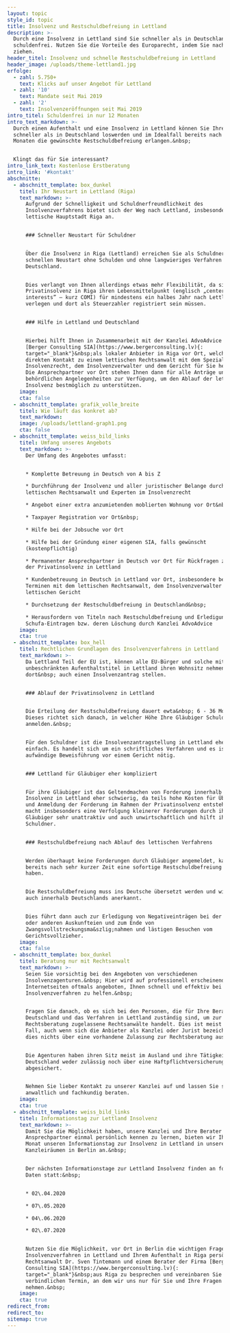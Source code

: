 ```yaml
---
layout: topic
style_id: topic
title: Insolvenz und Restschuldbefreiung in Lettland
description: >-
  Durch eine Insolvenz in Lettland sind Sie schneller als in Deutschland
  schuldenfrei. Nutzen Sie die Vorteile des Europarecht, indem Sie nach Lettland
  ziehen.
header_titel: Insolvenz und schnelle Restschuldbefreiung in Lettland
header_image: /uploads/theme-lettland1.jpg
erfolge:
  - zahl: 5.750+
    text: Klicks auf unser Angebot für Lettland
  - zahl: '10'
    text: Mandate seit Mai 2019
  - zahl: '2'
    text: Insolvenzeröffnungen seit Mai 2019
intro_titel: Schuldenfrei in nur 12 Monaten
intro_text_markdown: >-
  Durch einen Aufenthalt und eine Insolvenz in Lettland können Sie Ihre Schulden
  schneller als in Deutschland loswerden und im Idealfall bereits nach 12
  Monaten die gewünschte Restschuldbefreiung erlangen.&nbsp;


  Klingt das für Sie interessant?
intro_link_text: Kostenlose Erstberatung
intro_link: '#kontakt'
abschnitte:
  - abschnitt_template: box_dunkel
    titel: Ihr Neustart in Lettland (Riga)
    text_markdown: >-
      Aufgrund der Schnelligkeit und Schuldnerfreundlichkeit des
      Insolvenzverfahrens bietet sich der Weg nach Lettland, insbesondere in die
      lettische Hauptstadt Riga an.


      ### Schneller Neustart für Schuldner


      Über die Insolvenz in Riga (Lettland) erreichen Sie als Schuldner einen
      schnellen Neustart ohne Schulden und ohne langwieriges Verfahren in
      Deutschland.


      Dies verlangt von Ihnen allerdings etwas mehr Flexibilität, da sie für die
      Privatinsolvenz in Riga ihren Lebensmittelpunkt (englisch „center of main
      interests” – kurz COMI) für mindestens ein halbes Jahr nach Lettland
      verlegen und dort als Steuerzahler registriert sein müssen.


      ### Hilfe in Lettland und Deutschland


      Hierbei hilft Ihnen in Zusammenarbeit mit der Kanzlei AdvoAdvice die Firma
      [Berger Consulting SIA](https://www.bergerconsulting.lv){:
      target="_blank"}&nbsp;als lokaler Anbieter in Riga vor Ort, welche den
      direkten Kontakt zu einem lettischen Rechtsanwalt mit dem Spezialgebiet
      Insolvenzrecht, dem Insolvenzverwalter und dem Gericht für Sie herstellt.
      Die Ansprechpartner vor Ort stehen Ihnen dann für alle Anträge und
      behördlichen Angelegenheiten zur Verfügung, um den Ablauf der lettischen
      Insolvenz bestmöglich zu unterstützen.
    image:
    cta: false
  - abschnitt_template: grafik_volle_breite
    titel: Wie läuft das konkret ab?
    text_markdown:
    image: /uploads/lettland-graph1.png
    cta: false
  - abschnitt_template: weiss_bild_links
    titel: Umfang unseres Angebots
    text_markdown: >-
      Der Umfang des Angebotes umfasst:


      * Komplette Betreuung in Deutsch von A bis Z

      * Durchführung der Insolvenz und aller juristischer Belange durch einen
      lettischen Rechtsanwalt und Experten im Insolvenzrecht

      * Angebot einer extra anzumietenden moblierten Wohnung vor Ort&nbsp;

      * Taxpayer Registration vor Ort&nbsp;

      * Hilfe bei der Jobsuche vor Ort

      * Hilfe bei der Gründung einer eigenen SIA, falls gewünscht
      (kostenpflichtig)

      * Permanenter Ansprechpartner in Deutsch vor Ort für Rückfragen zum Ablauf
      der Privatinsolvenz in Lettland

      * Kundenbetreuung in Deutsch in Lettland vor Ort, insbesondere bei
      Terminen mit dem lettischen Rechtsanwalt, dem Insolvenzverwalter und dem
      lettischen Gericht

      * Durchsetzung der Restschuldbefreiung in Deutschland&nbsp;

      * Herausfordern von Titeln nach Restschuldbefreiung und Erledigung von
      Schufa-Eintragen bzw. deren Löschung durch Kanzlei AdvoAdvice
    image:
    cta: true
  - abschnitt_template: box_hell
    titel: Rechtlichen Grundlagen des Insolvenzverfahrens in Lettland
    text_markdown: >-
      Da Lettland Teil der EU ist, können alle EU-Bürger und solche mit einem
      unbeschränkten Aufenthaltstitel in Lettland ihren Wohnsitz nehmen und
      dort&nbsp; auch einen Insolvenzantrag stellen.


      ### Ablauf der Privatinsolvenz in Lettland


      Die Erteilung der Restschuldbefreiung dauert ewta&nbsp; 6 - 36 Monate.
      Dieses richtet sich danach, in welcher Höhe Ihre Gläubiger Schulden
      anmelden.&nbsp;


      Für den Schuldner ist die Insolvenzantragstellung in Lettland eher
      einfach. Es handelt sich um ein schriftliches Verfahren und es ist keine
      aufwändige Beweisführung vor einem Gericht nötig.


      ### Lettland für Gläubiger eher kompliziert


      Für ihre Gläubiger ist das Geltendmachen von Forderung innerhalb der
      Insolvenz in Lettland eher schwierig, da teils hohe Kosten für Übersetzung
      und Anmeldung der Forderung im Rahmen der Privatinsolvenz entstehen. Dies
      macht insbesonders eine Verfolgung kleinerer Forderungen durch ihre
      Gläubiger sehr unattraktiv und auch unwirtschaftlich und hilft ihnen als
      Schuldner.


      ### Restschuldbefreiung nach Ablauf des lettischen Verfahrens


      Werden überhaupt keine Forderungen durch Gläubiger angemeldet, kann dies
      bereits nach sehr kurzer Zeit eine sofortige Restschuldbefreiung zur Folge
      haben.


      Die Restschuldbefreiung muss ins Deutsche übersetzt werden und wird dann
      auch innerhalb Deutschlands anerkannt.


      Dies führt dann auch zur Erledigung von Negativeinträgen bei der Schufa
      oder anderen Auskunfteien und zum Ende von
      Zwangsvollstreckungsma&szlig;nahmen und lästigen Besuchen vom
      Gerichtsvollzieher.
    image:
    cta: false
  - abschnitt_template: box_dunkel
    titel: Beratung nur mit Rechtsanwalt
    text_markdown: >-
      Seien Sie vorsichtig bei den Angeboten von verschiedenen
      Insolvenzagenturen.&nbsp; Hier wird auf professionell erscheinenden
      Internetseiten oftmals angeboten, Ihnen schnell und effektiv bei einem
      Insolvenzverfahren zu helfen.&nbsp;


      Fragen Sie danach, ob es sich bei den Personen, die für Ihre Beratung in
      Deutschland und das Verfahren in Lettland zuständig sind, um zur
      Rechtsberatung zugelassene Rechtsanwälte handelt. Dies ist meist nicht der
      Fall, auch wenn sich die Anbieter als Kanzlei oder Jurist bezeichnen, sagt
      dies nichts über eine vorhandene Zulassung zur Rechtsberatung aus.&nbsp;


      Die Agenturen haben ihren Sitz meist im Ausland und ihre Tätigkeit ist in
      Deutschland weder zulässig noch über eine Haftpflichtversicherung
      abgesichert.


      Nehmen Sie lieber Kontakt zu unserer Kanzlei auf und lassen Sie sich
      anwaltlich und fachkundig beraten.
    image:
    cta: true
  - abschnitt_template: weiss_bild_links
    titel: Informationstag zur Lettland Insolvenz
    text_markdown: >-
      Damit Sie die Möglichkeit haben, unsere Kanzlei und Ihre Berater /
      Ansprechpartner einmal persönlich kennen zu lernen, bieten wir Ihnen jeden
      Monat unseren Informationstag zur Insolvenz in Lettland in unseren
      Kanzleiräumen in Berlin an.&nbsp;


      Der nächsten Informationstage zur Lettland Insolvenz finden an folgenden
      Daten statt:&nbsp;


      * 02\.04.2020

      * 07\.05.2020

      * 04\.06.2020

      * 02\.07.2020


      Nutzen Sie die Möglichkeit, vor Ort in Berlin die wichtigen Fragen zum
      Insolvenzverfahren in Lettland und Ihrem Aufenthalt in Riga persönlich mit
      Rechtsanwalt Dr. Sven Tintemann und einem Berater der Firma [Berger
      Consulting SIA](https://www.bergerconsulting.lv){:
      target="_blank"}&nbsp;aus Riga zu besprechen und vereinbaren Sie einen
      verbindlichen Termin, an dem wir uns nur für Sie und Ihre Fragen Zeit
      nehmen.&nbsp;
    image:
    cta: true
redirect_from:
redirect_to:
sitemap: true
---
```


